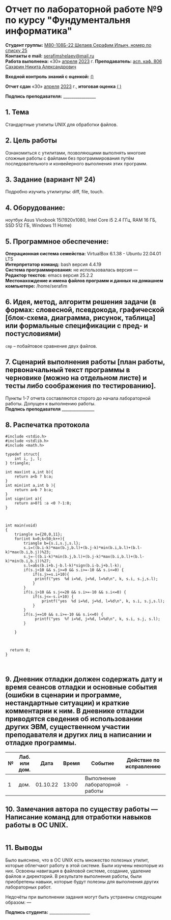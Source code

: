 # Отчет по лабораторной работе №9 по курсу "Фундументальня информатика" 
<b>Студент группы:</b> <ins>М80-108Б-22 Шелаев Серафим Ильич, номер по списку 25</ins>  
<b>Контакты e mail:</b> <ins>serafimshelaev@mail.ru</ins>  
<b>Работа выполнена:</b> «30» <ins>апреля</ins> <ins>2023</ins> г.
<b>Преподаватель:</b> <ins>асп. каф. 806 Сахарин Никита Александрович</ins>

<b>Входной контроль знаний с оценкой:</b> <ins> ()</ins>

<b>Отчет сдан</b> «30» <ins>апреля</ins> <ins>2023</ins> г., <b>итоговая оценка</b> <ins> (    )</ins>                                                          

<b>Подпись преподавателя:</b> ________________
## 1. Тема
Стандартные утилиты UNIX для обработки файлов.  
## 2. Цель работы
Ознакомиться с утилитами, позволяющими выполнять многоие сложные работы с файлами без программирования путём последовательного и конвейерного выполнения этих программ.   
## 3. Задание (вариант № 24)
Подробно изучить утилитулы: diff, file, touch.  
## 4. Оборудование:
ноутбук  Asus Vivobook 15(1920x1080, Intel Core i5 2.4 ГГц, RAM 16 ГБ, SSD 512 ГБ, Windows 11 Home)
## 5. Программное обеспечение:
<b>Операционная система семейства:</b> VirtualBox 6.1.38 - Ubuntu 22.04.01 LTS<br/>
<b>Интерпретатор команд:</b> bash версия 4.4.19<br/>
<b>Система программирования:</b> не использовалась версия —<br/>
<b>Редактор текстов:</b> emacs версия 25.2.2<br/>
<b>Местонахождение и имена файлов программ и данных на домашнем компьютере:</b> /home/serafim<br/>
## 6. Идея, метод, алгоритм решения задачи (в формах: словесной, псевдокода, графической [блок-схема, диаграмма, рисунок, таблица] или формальные спецификации с пред- и постусловиями)
```cmp``` – побайтовое сравнение двух файлов.


## 7. Сценарий выполнения работы [план работы, первоначальный текст программы в черновике (можно на отдельном листе) и тесты либо соображения по тестированию]. 

Пункты 1-7 отчета составляются сторого до начала лабораторной работы.
Допущен к выполнению работы.  
<b>Подпись преподавателя</b> ________________
## 8. Распечатка протокола 
```
#include <stdio.h>
#include <stdlib.h>
#include <math.h>

typedef struct{
    int i, j, l;
} triangle;

int max(int a,int b){
    return a<b ? b:a;
}
int min(int a,int b ){
    return a>b ? b:a;
}
int sign(int a){
    return a>0?1 :a <0 ?-1:0;
}



int main(void)
{
    triangle s={20,0,11};
    for(int k=0;k<50;k++){
        triangle b={s.i,s.j,s.l};
        s.i=((b.i-k)*max(b.j,b.l)+(b.j-k)*min(b.i,b.l)+(b.l-k)*max(b.i,b.j))%23;
        s.j=-((b.i-k)*min(b.j,b.l)+(b.j-k)*max(b.i,b.l)+(b.l-k)*min(b.i,b.j))%27;
        s.l=abs(b.i+b.j-b.l-k)*sign(b.i-b.j+b.l-k);
        if(s.j<10 && s.j>=0 && s.i>=-10 && s.i<=0) {
            if(s.j>=s.i+10){
             printf("yes  %d i=%d, j=%d, l=%d\n", k, s.i, s.j,s.l);
            }
        }
        if(s.j>10 && s.j<=20 && s.i>=-10 && s.i<=0) {
            if(s.j<=-s.i+10) {
                printf("yes  %d i=%d, j=%d, l=%d\n", k, s.i, s.j,s.l);
            }
        }
        if(s.j==10 && s.i>=-10 && s.i<=0) {
             printf("yes  %f i=%d, j=%d, l=%d\n", k, s.i, s.j, s.l);
        }
    
    }
    
    
    
  return 0;
}

    
```
## 9. Дневник отладки должен содержать дату и время сеансов отладки и основные события (ошибки в сценарии и программе, нестандартные ситуации) и краткие комментарии к ним. В дневнике отладки приводятся сведения об использовании других ЭВМ, существенном участии преподавателя и других лиц в написании и отладке программы.

| № |  Лаб. или дом. | Дата | Время | Событие | Действие по исправлению | Примечание |
| ------ | ------ | ------ | ------ | ------ | ------ | ------ |
| 1 | дом. | 01.10.22 | 13:00 | Выполнение лабораторной работы | - | - |
## 10. Замечания автора по существу работы — Написание команд для отработки навыков работы в ОС UNIX.
```
```
## 11. Выводы
Было выяснено, что в OC UNIX есть множество полезных утилит, которые облегчают работу в этой системе. Были изучены некоторые из них. Освоены навигация в файловой системе, создание, удаление файлов и директорий. В результате выполнения работы, были приобретены навыки, которые будут полезны для выполнения других лабораторных работ.

Недочёты при выполнении задания могут быть устранены следующим образом: —

<b>Подпись студента:</b> ____________________




